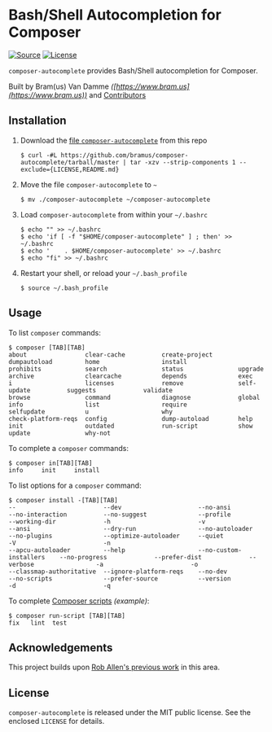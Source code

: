 # Bash/Shell Autocompletion for Composer

[![Source](http://img.shields.io/badge/source-bramus/composer--autocomplete-blue.svg?style=flat-square)](https://github.com/bramus/composer-autocomplete) [![License](https://img.shields.io/github/license/bramus/composer-autocomplete.svg?style=flat-square)](https://github.com/bramus/composer-autocomplete/blob/master/LICENSE)

`composer-autocomplete` provides Bash/Shell autocompletion for Composer.

Built by Bram(us) Van Damme _([https://www.bram.us](https://www.bram.us))_ and [Contributors](https://github.com/bramus/enumeration/graphs/contributors)

## Installation

1. Download the [file `composer-autocomplete`](composer-autocomplete) from this repo

	```
	$ curl -#L https://github.com/bramus/composer-autocomplete/tarball/master | tar -xzv --strip-components 1 --exclude={LICENSE,README.md}
	```

2. Move the file `composer-autocomplete` to `~`

	```
	$ mv ./composer-autocomplete ~/composer-autocomplete
	```

3. Load `composer-autocomplete` from within your `~/.bashrc`

	```
	$ echo "" >> ~/.bashrc
	$ echo 'if [ -f "$HOME/composer-autocomplete" ] ; then' >> ~/.bashrc
	$ echo '    . $HOME/composer-autocomplete' >> ~/.bashrc
	$ echo "fi" >> ~/.bashrc
	```

4. Restart your shell, or reload your `~/.bash_profile`

	```
	$ source ~/.bash_profile
	```


## Usage

To list `composer` commands:

```
$ composer [TAB][TAB]
about                clear-cache          create-project       dumpautoload         home                 install              prohibits            search               status               upgrade
archive              clearcache           depends              exec                 i                    licenses             remove               self-update          suggests             validate
browse               command              diagnose             global               info                 list                 require              selfupdate           u                    why
check-platform-reqs  config               dump-autoload        help                 init                 outdated             run-script           show                 update               why-not
```

To complete a `composer` commands:

```
$ composer in[TAB][TAB]
info     init     install
```

To list options for a `composer` command:

```
$ composer install -[TAB][TAB]
--                        --dev                     --no-ansi                 --no-interaction          --no-suggest              --profile                 --working-dir             -h                        -v
--ansi                    --dry-run                 --no-autoloader           --no-plugins              --optimize-autoloader     --quiet                   -V                        -n
--apcu-autoloader         --help                    --no-custom-installers    --no-progress             --prefer-dist             --verbose                 -a                        -o
--classmap-authoritative  --ignore-platform-reqs    --no-dev                  --no-scripts              --prefer-source           --version                 -d                        -q
```

To complete [Composer scripts](https://getcomposer.org/doc/articles/scripts.md) _(example)_:

```
$ composer run-script [TAB][TAB]
fix   lint  test
```

## Acknowledgements

This project builds upon [Rob Allen's previous work](https://akrabat.com/autocomplete-composer-script-names-on-the-command-line/) in this area.

## License

`composer-autocomplete` is released under the MIT public license. See the enclosed `LICENSE` for details.
